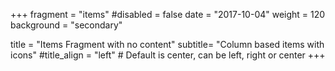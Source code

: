 +++
fragment = "items"
#disabled = false
date = "2017-10-04"
weight = 120
background = "secondary"

title = "Items Fragment with no content"
subtitle= "Column based items with icons"
#title_align = "left" # Default is center, can be left, right or center
+++

